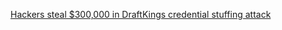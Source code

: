 
[Hackers steal $300,000 in DraftKings credential stuffing attack](https://www.bleepingcomputer.com/news/security/hackers-steal-300-000-in-draftkings-credential-stuffing-attack)
